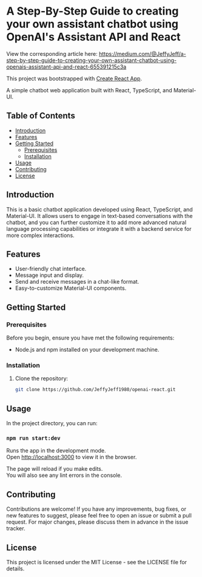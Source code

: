 # A Step-By-Step Guide to creating your own assistant chatbot using OpenAI's Assistant API and React

View the corresponding article here: https://medium.com/@JeffyJeff/a-step-by-step-guide-to-creating-your-own-assistant-chatbot-using-openais-assistant-api-and-react-655391215c3a

This project was bootstrapped with [Create React App](https://github.com/facebook/create-react-app).

A simple chatbot web application built with React, TypeScript, and Material-UI.

## Table of Contents

- [Introduction](#introduction)
- [Features](#features)
- [Getting Started](#getting-started)
  - [Prerequisites](#prerequisites)
  - [Installation](#installation)
- [Usage](#usage)
- [Contributing](#contributing)
- [License](#license)

## Introduction

This is a basic chatbot application developed using React, TypeScript, and Material-UI. It allows users to engage in text-based conversations with the chatbot, and you can further customize it to add more advanced natural language processing capabilities or integrate it with a backend service for more complex interactions.

## Features

- User-friendly chat interface.
- Message input and display.
- Send and receive messages in a chat-like format.
- Easy-to-customize Material-UI components.

## Getting Started

### Prerequisites

Before you begin, ensure you have met the following requirements:

- Node.js and npm installed on your development machine.

### Installation

1. Clone the repository:

   ```bash
   git clone https://github.com/JeffyJeff1980/openai-react.git

## Usage

In the project directory, you can run:

### `npm run start:dev`

Runs the app in the development mode.\
Open [http://localhost:3000](http://localhost:3000) to view it in the browser.

The page will reload if you make edits.\
You will also see any lint errors in the console.

## Contributing
Contributions are welcome! If you have any improvements, bug fixes, or new features to suggest, please feel free to open an issue or submit a pull request. For major changes, please discuss them in advance in the issue tracker.

## License
This project is licensed under the MIT License - see the LICENSE file for details.
